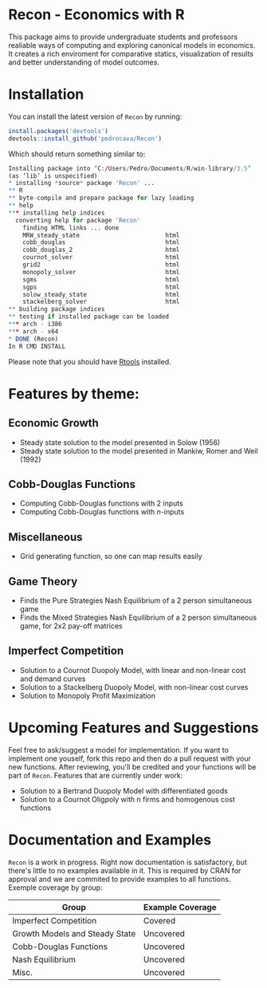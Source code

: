 # Recon - Economics with R

This package aims to provide undergraduate students and professors realiable ways of computing and exploring canonical models in economics. It creates a rich enviroment for comparative statics, visualization of results and better understanding of model outcomes.

# Installation

You can install the latest version of ``Recon`` by running:

``` r
install.packages('devtools')
devtools::install_github('pedrocava/Recon')
```

Which should return something similar to:

``` r
Installing package into ‘C:/Users/Pedro/Documents/R/win-library/3.5’
(as ‘lib’ is unspecified)
* installing *source* package 'Recon' ...
** R
** byte-compile and prepare package for lazy loading
** help
*** installing help indices
  converting help for package 'Recon'
    finding HTML links ... done
    MRW_steady_state                        html  
    cobb_douglas                            html  
    cobb_douglas_2                          html  
    cournot_solver                          html  
    grid2                                   html  
    monopoly_solver                         html  
    sgms                                    html  
    sgps                                    html  
    solow_steady_state                      html  
    stackelberg_solver                      html  
** building package indices
** testing if installed package can be loaded
*** arch - i386
*** arch - x64
* DONE (Recon)
In R CMD INSTALL
```

Please note that you should have [Rtools](http://cran.r-project.org/bin/windows/Rtools/) installed. 

# Features by theme:

## Economic Growth

* Steady state solution to the model presented in Solow (1956)
* Steady state solution to the model presented in Mankiw, Romer and Weil (1992)

## Cobb-Douglas Functions

* Computing Cobb-Douglas functions with 2 inputs
* Computing Cobb-Douglas functions with $n$-inputs

## Miscellaneous
* Grid generating function, so one can map results easily

## Game Theory
* Finds the Pure Strategies Nash Equilibrium of a 2 person simultaneous game 
* Finds the Mixed Strategies Nash Equilibrium of a 2 person simultaneous game, for 2x2 pay-off
matrices

## Imperfect Competition
* Solution to a Cournot Duopoly Model, with linear and non-linear cost and demand curves
* Solution to a Stackelberg Duopoly Model, with non-linear cost curves
* Solution to Monopoly Profit Maximization 


# Upcoming Features and Suggestions

Feel free to ask/suggest a model for implementation. If you want to implement one youself, fork this repo and then do a pull request with your new functions. After reviewing, you'll be credited and your functions will be part of ``Recon``. Features that are currently under work:

* Solution to a Bertrand Duopoly Model with differentiated goods
* Solution to a Cournot Oligpoly with n firms and homogenous cost functions

# Documentation and Examples

``Recon`` is a work in progress. Right now documentation is satisfactory, but there's little to no examples available in it. This is required by CRAN for approval and we are commited to provide examples to all functions. Exemple coverage by group:

| Group                          | Example Coverage |
|--------------------------------|------------------|
| Imperfect Competition          |Covered           |
| Growth Models and Steady State |Uncovered         | 
| Cobb-Douglas Functions         |Uncovered         | 
| Nash Equilibrium               |Uncovered         | 
| Misc.                          |Uncovered         |  

